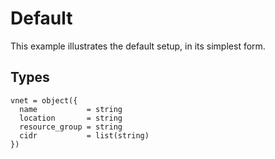 # Default

This example illustrates the default setup, in its simplest form.

## Types

```hcl
vnet = object({
  name           = string
  location       = string
  resource_group = string
  cidr           = list(string)
})
```
